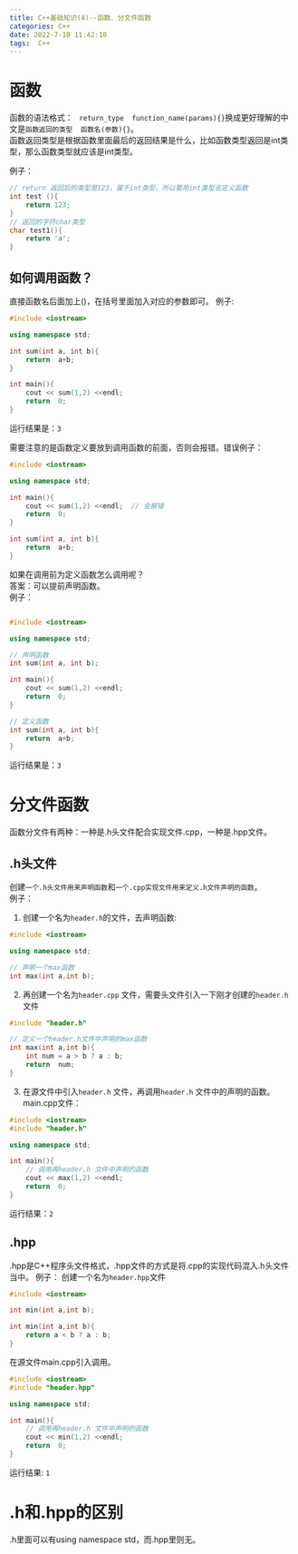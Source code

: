 ```yaml
---
title: C++基础知识(4)--函数、分文件函数
categories: C++
date: 2022-7-10 11:42:10
tags:  C++
---
```

<script type="text/javascript" src="/js/bai.js"></script>
# 函数
函数的语法格式：
` return_type  function_name(params){}`换成更好理解的中文是`函数返回的类型  函数名(参数){}`。  
函数返回类型是根据函数里面最后的返回结果是什么，比如函数类型返回是int类型，那么函数类型就应该是int类型。
<!-- more-->
例子：
```c++
// return 返回后的类型是123，属于int类型，所以要用int类型去定义函数
int test (){
    return 123;
}
// 返回的字符char类型
char test1(){
    return 'a';
}
```
## 如何调用函数？  
直接函数名后面加上()，在括号里面加入对应的参数即可。 例子:
```c++
#include <iostream>

using namespace std;

int sum(int a, int b){
    return  a+b;
}

int main(){
    cout << sum(1,2) <<endl;
    return  0;
}
```
运行结果是：`3`  

需要注意的是函数定义要放到调用函数的前面，否则会报错。错误例子：
```c++
#include <iostream>

using namespace std;

int main(){
    cout << sum(1,2) <<endl;  // 会报错
    return  0;
}

int sum(int a, int b){
    return  a+b;
}
```
如果在调用前为定义函数怎么调用呢？  
答案：可以提前声明函数。  
例子：
```c++

#include <iostream>

using namespace std;

// 声明函数
int sum(int a, int b);

int main(){
    cout << sum(1,2) <<endl; 
    return  0;
}

// 定义函数
int sum(int a, int b){
    return  a+b;
}
```
运行结果是：`3`  

# 分文件函数
函数分文件有两种：一种是.h头文件配合实现文件.cpp，一种是.hpp文件。  

## .h头文件
创建`一个.h头文件用来声明函数`和`一个.cpp实现文件用来定义.h文件声明的函数`。  
例子：  
1. 创建一个名为`header.h`的文件，去声明函数: 

```c++
#include <iostream>

using namespace std;

// 声明一个max函数
int max(int a,int b);
```
2. 再创建一个名为`header.cpp` 文件，需要头文件引入一下刚才创建的`header.h` 文件

```c++
#include "header.h"

// 定义一个header.h文件中声明的max函数
int max(int a,int b){
    int num = a > b ? a : b;
    return  num;
}
```
3. 在源文件中引入`header.h` 文件，再调用`header.h` 文件中的声明的函数。  
main.cpp文件：

```c++
#include <iostream>
#include "header.h"

using namespace std;

int main(){
    // 调用再header.h 文件中声明的函数
    cout << max(1,2) <<endl;
    return  0;
}
```
运行结果：`2`

##  .hpp
.hpp是C++程序头文件格式，.hpp文件的方式是将.cpp的实现代码混入.h头文件当中。
例子：
创建一个名为`header.hpp`文件
```c++
#include <iostream>

int min(int a,int b);

int min(int a,int b){
    return a < b ? a : b;
}
```
在源文件main.cpp引入调用。
```c++
#include <iostream>
#include "header.hpp"

using namespace std;

int main(){
    // 调用再header.h 文件中声明的函数
    cout << min(1,2) <<endl;
    return  0;
}
```
运行结果: `1`

# .h和.hpp的区别
.h里面可以有using namespace std，而.hpp里则无。 